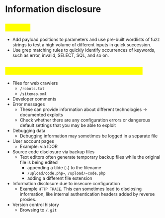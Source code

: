 # Information disclosure

## <mark style="color:yellow;">Fuzzing</mark>

* Add payload positions to parameters and use pre-built wordlists of fuzz strings to test a high volume of different inputs in quick succession.
* Use grep matching rules to quickly identify occurrences of keywords, such as error, invalid, SELECT, SQL, and so on.

## <mark style="color:yellow;">Common sources of information disclosure</mark>

* Files for web crawlers
  * `/robots.txt`
  * `/sitemap.xml`
* Developer comments
* Error messages
  * These can provide information about different technologies -> documented exploits
  * Check whether there are any configuration errors or dangerous default settings that you may be able to exploit
* Debugging data
  * Debugging information may sometimes be logged in a separate file
* User account pages
  * Example: via IDOR
* Source code disclosure via backup files
  * Text editors often generate temporary backup files while the original file is being edited
    * appending a tilde (`~`) to the filename
    * `/upload/code.php~`, `/upload/~code.php`
    * adding a different file extension
* Information disclosure due to insecure configuration
  * Example `HTTP TRACE`. This can sometimes lead to disclosing information, like internal authentication headers added by reverse proxies.
* Version control history
  * Browsing to `/.git`
